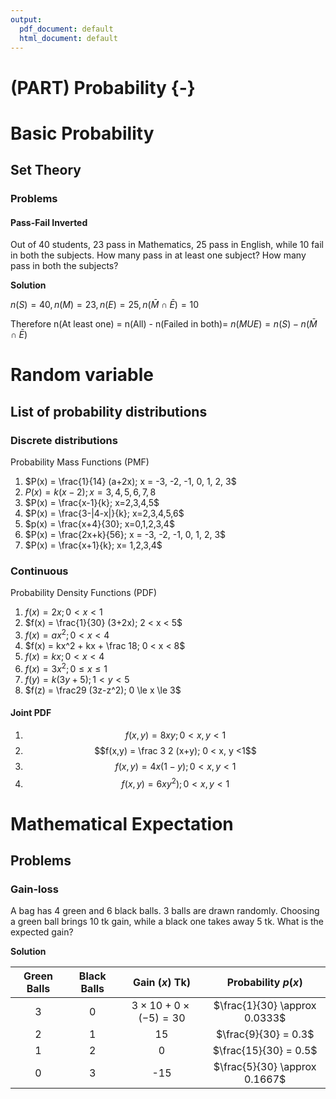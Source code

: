 ```yaml
---
output:
  pdf_document: default
  html_document: default
---
```


# (PART) Probability {-}

# Basic Probability

## Set Theory

### Problems

#### Pass-Fail Inverted

Out of 40 students, 23 pass in Mathematics, 25 pass in English, while 10 fail in both the subjects.  How many pass in at least one subject? How many pass in both the subjects?

**Solution**

$n(S) = 40, n(M) = 23, n(E) = 25, n(\bar M \cap \bar E) = 10$

Therefore n(At least one) = n(All) - n(Failed in both)= $n(MUE) = n(S) -n(\bar M \cap \bar E)$

# Random variable

## List of probability distributions

### Discrete distributions

Probability Mass Functions (PMF)

1. $P(x) = \frac{1}{14} (a+2x); x = -3, -2, -1, 0, 1, 2, 3$
1. $P(x) = k(x-2); x = 3, 4,5,6,7,8$
1. $P(x) = \frac{x-1}{k}; x=2,3,4,5$
1. $P(x) = \frac{3-|4-x|}{k}; x=2,3,4,5,6$
1. $p(x) = \frac{x+4}{30}; x=0,1,2,3,4$
2. $P(x) = \frac{2x+k}{56}; x = -3, -2, -1, 0, 1, 2, 3$
3. $P(x) = \frac{x+1}{k}; x= 1,2,3,4$

### Continuous

Probability Density Functions (PDF)

1. $f(x) = 2x; 0 < x < 1$
1. $f(x) = \frac{1}{30} (3+2x); 2 < x < 5$
1. $f(x) = ax^2; 0 < x < 4$
1. $f(x) = kx^2 + kx + \frac 18; 0 < x < 8$
1. $f(x) = kx; 0 < x < 4$
1. $f(x) = 3x^2; 0 \le x \le 1$
1. $f(y) = k(3y+5); 1 < y < 5$
1. $f(z) = \frac29 (3z-z^2); 0 \le x \le 3$

#### Joint PDF

1. $$f(x,y) = 8xy; 0 < x, y <1$$
2. $$f(x,y) = \frac 3 2 (x+y); 0 < x, y <1$$
3. $$f(x,y) = 4x(1-y); 0 < x, y <1$$
3. $$f(x,y) = 6xy^2); 0 < x, y <1$$

# Mathematical Expectation 

## Problems

### Gain-loss

A bag has 4 green and 6 black balls. 3 balls are drawn randomly. Choosing a green ball brings 10 tk gain, while a black one takes away 5 tk. What is the expected gain?

**Solution**

| Green Balls | Black Balls |            Gain ($x$) Tk)           |       Probability $p(x)$      |
|:-----------:|:-----------:|:----------------------------------:|:-----------------------------:|
|      3      |      0      | $3 \times 10 + 0 \times (-5) = 30$ | $\frac{1}{30} \approx 0.0333$ |
|      2      |      1      |                 15                 |      $\frac{9}{30} = 0.3$     |
|      1      |      2      |                  0                 |     $\frac{15}{30} = 0.5$     |
|      0      |      3      |                 -15                | $\frac{5}{30} \approx 0.1667$ |



